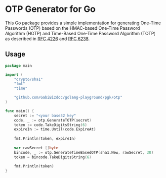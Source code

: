 # OTP Generator for Go
This Go package provides a simple implementation for generating One-Time Passwords (OTP) based on the 
HMAC-based One-Time Password Algorithm (HOTP) and
Time-Based One-Time Password Algorithm (TOTP) 
as described in [RFC 4226](https://datatracker.ietf.org/doc/html/rfc4226) 
and [RFC 6238](https://datatracker.ietf.org/doc/html/rfc6238).

## Usage

```go
package main

import (
	"crypto/sha1"
	"fmt"
	"time"

	"github.com/GabiBizdoc/golang-playground/pgk/otp"
)

func main() {
	secret := "<your base32 key"
	code, _ := otp.GenerateTOTP(secret)
	token := code.TakeDigitsString(6)
	expireIn := time.Until(code.ExpireAt)
	
	fmt.Println(token, expireIn)
	
	var rawSecret []byte
	bincode, _ := otp.GenerateTimeBasedOTP(sha1.New, rawSecret, 30)
	token = bincode.TakeDigitsString(6)
	
	fmt.Println(token)
}
```
